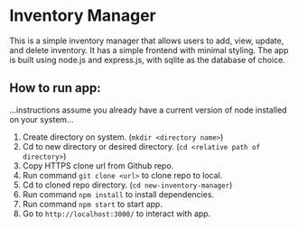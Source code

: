 # Inventory Manager

This is a simple inventory manager that allows users to add, view, update, and delete inventory. It has a simple frontend with minimal styling. The app is built using node.js and express.js, with sqlite as the database of choice. 

## How to run app:
...instructions assume you already have a current version of node installed on your system...

1. Create directory on system. (`mkdir <directory name>`)
2. Cd to new directory or desired directory. (`cd <relative path of directory>`)
3. Copy HTTPS clone url from Github repo. 
4. Run command `git clone <url>` to clone repo to local. 
5. Cd to cloned repo directory. (`cd new-inventory-manager`)
6. Run command `npm install` to install dependencies.
7. Run command `npm start` to start app. 
8. Go to `http://localhost:3000/` to interact with app. 
